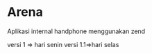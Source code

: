 Arena
=====

Aplikasi internal handphone menggunakan zend


versi 1 => hari senin
versi 1.1=>hari selas
